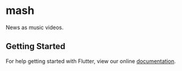 # mash

News as music videos.

## Getting Started

For help getting started with Flutter, view our online
[documentation](https://flutter.io/).
